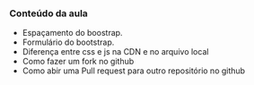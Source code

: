 ### Conteúdo da aula

- Espaçamento do boostrap.
- Formulário do bootstrap.
- Diferença entre css e js na CDN e  no arquivo local
- Como fazer um fork no github
- Como abir uma Pull request para outro repositório no github